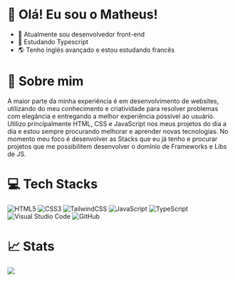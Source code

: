 # 👋 Olá! Eu sou o Matheus!

- 🔭 Atualmente sou desenvolvedor front-end
- 🌱 Estudando Typescript
- 🌎 Tenho inglês avançado e estou estudando francês

# 🚀 Sobre mim
A maior parte da minha experiência é em desenvolvimento de websites, utilizando do meu conhecimento e criatividade para resolver problemas com elegância e entregando a melhor experiência possível ao usuário. Utilizo principalmente HTML, CSS e JavaScript nos meus projetos do dia a dia e estou sempre procurando melhorar e aprender novas tecnologias. No momento meu foco é desenvolver as Stacks que eu já tenho e procurar projetos que me possibilitem desenvolver o domínio de Frameworks e Libs de JS.

# 💻 Tech Stacks
![HTML5](https://img.shields.io/badge/html5-%23E34F26.svg?style=for-the-badge&logo=html5&logoColor=white)
![CSS3](https://img.shields.io/badge/css3-%231572B6.svg?style=for-the-badge&logo=css3&logoColor=white)
![TailwindCSS](https://img.shields.io/badge/tailwindcss-%2338B2AC.svg?style=for-the-badge&logo=tailwind-css&logoColor=white)
![JavaScript](https://img.shields.io/badge/javascript-%23323330.svg?style=for-the-badge&logo=javascript&logoColor=%23F7DF1E)
![TypeScript](https://img.shields.io/badge/typescript-%23007ACC.svg?style=for-the-badge&logo=typescript&logoColor=white)
![Visual Studio Code](https://img.shields.io/badge/Visual%20Studio%20Code-0078d7.svg?style=for-the-badge&logo=visual-studio-code&logoColor=white)
![GitHub](https://img.shields.io/badge/github-%23121011.svg?style=for-the-badge&logo=github&logoColor=white)

# 📈 Stats
![](https://github-profile-summary-cards.vercel.app/api/cards/profile-details?username=matheusDrumond&theme=tokyonight)
